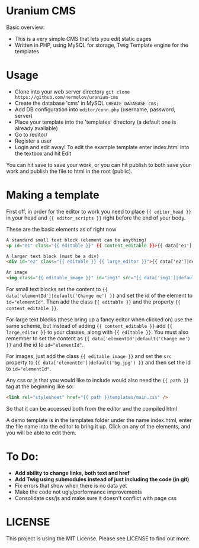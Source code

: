 # Uranium CMS

Basic overview:

 * This is a very simple CMS that lets you edit static pages
 * Written in PHP, using MySQL for storage, Twig Template engine for the templates

# Usage

* Clone into your web server directory
```git clone https://github.com/nermolov/uranium-cms```
* Create the database 'cms' in MySQL
```CREATE DATABASE cms;```
* Add DB configuration into ```editor/conn.php```
(username, password, server) 
* Place your template into the 'templates' directory (a default one is already available)
* Go to /editor/
* Register a user
* Login and edit away! To edit the example template enter index.html into the textbox and hit Edit

You can hit save to save your work, or you can hit publish to both save your work and publish the file to html in the root (public).

# Making a template

First off, in order for the editor to work you need to place ```{{ editor_head }}``` in your head and ```{{ editor_scripts }}``` right before the end of your body.

These are the basic elements as of right now

```html
A standard small text block (element can be anything)
<p id="e1" class="{{ editable }}" {{ content_editable }}>{{ data['e1']|default('Change me') }}</p>

A larger text block (must be a div)
<div id="e2" class="{{ editable }} {{ large_editor }}">{{ data['e2']|default('Change me') }}</div>

An image
<img class="{{ editable_image }}" id="img1" src="{{ data['img1']|default('bg.jpg') }}" alt="" />
```
For small text blocks set the content to ```{{ data['elementId']|default('Change me') }}``` and set the id of the element to ```id="elementId"```. Then add the class ```{{ editable }}``` and the property ```{{ content_editable }}```.

For large text blocks (these bring up a fancy editor when clicked on) use the same scheme, but instead of adding ```{{ content_editable }}``` add ```{{ large_editor }}``` to your classes, along with ```{{ editable }}```. You must also remember to set the content as ```{{ data['elementId'|default('Change me') }}``` and the id to ```id="elementId"```.

For images, just add the class ```{{ editable_image }}``` and set the ```src``` property to ```{{ data['elementId']|default('bg.jpg') }}``` and then set the id to ```id="elementId"```.

Any css or js that you would like to include would also need the ```{{ path }}``` tag at the beginning like so:
```html
<link rel="stylesheet" href="{{ path }}templates/main.css" />
```
So that it can be accessed both from the editor and the compiled html

A demo template is in the templates folder under the name index.html, enter the file name into the editor to bring it up. Click on any of the elements, and you will be able to edit them.

# To Do:
* **Add ability to change links, both text and href**
* **Add Twig using submodules instead of just including the code (in git)**
* Fix errors that show when there is no data yet
* Make the code not ugly/performance improvements
* Consolidate css/js and make sure it doesn't conflict with page css


# LICENSE
This project is using the MIT License. Please see LICENSE to find out more.

